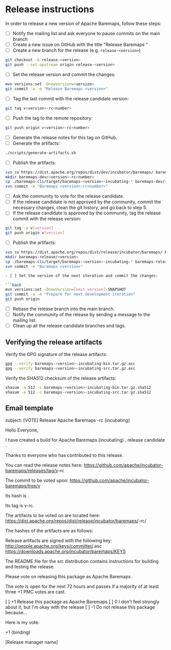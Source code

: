 # Release instructions

In order to release a new version of Apache Baremaps, follow these steps:

- [ ] Notify the mailing list and ask everyone to pause commits on the main branch
- [ ] Create a new issue on GitHub with the title "Release Baremaps <version>"
- [ ] Create a new branch for the release (e.g. `release-<version>`)

```bash
git checkout -b release-<version>
git push --set-upstream origin release-<version>
```

- [ ] Set the release version and commit the changes:

```bash 
mvn versions:set -DnewVersion=<version>
git commit -a -m "Release Baremaps <version>"
```

- [ ] Tag the last commit with the release candidate version:

```bash
git tag v<version>-rc<number>
```

- [ ] Push the tag to the remote repository:

```bash
git push origin v<version>-rc<number>
```

- [ ] Generate the release notes for this tag on GitHub.
- [ ] Generate the artifacts:

```bash
./scripts/generate-artifacts.sh
```

- [ ] Publish the artifacts:

```bash
svn co https://dist.apache.org/repos/dist/dev/incubator/baremaps/ baremaps-dev
mkdir baremaps-dev/<version>-rc<number>
cp ./baremaps-cli/target/baremaps-<version>-incubating-* baremaps-dev/<version>-rc<number>/.
svn commit -m "Baremaps <version>-rc<number>"
```

- [ ] Ask the community to vote for the release candidate.
- [ ] If the release candidate is not approved by the community, commit the necessary changes, clean the git history, and go back to step 5.
- [ ] If the release candidate is approved by the community, tag the release commit with the release version:

```bash
git tag -a v[version]
git push origin v[version]
```

- [ ] Publish the artifacts:

```bash
svn co https://dist.apache.org/repos/dist/release/incubator/baremaps/ baremaps-release
mkdir baremaps-release/<version>
cp ./baremaps-cli/target/baremaps-<version>-incubating-* baremaps-release/<version>/.
svn commit -m "Baremaps <version>"

- [ ] Set the version of the next iteration and commit the changes:

```bash
mvn versions:set -DnewVersion=[next_version]-SNAPSHOT
git commit -a -m "Prepare for next development iteration"
git push origin
```

- [ ] Rebase the release branch into the main branch.
- [ ] Notify the community of the release by sending a message to the mailing list.
- [ ] Clean up all the release candidate branches and tags.

## Verifying the release artifacts

Verify the GPG signature of the release artifacts:

```bash
gpg --verify baremaps-<version>-incubating-bin.tar.gz.asc
gpg --verify baremaps-<version>-incubating-src.tar.gz.asc
```

Verify the SHA512 checksum of the release artifacts:

```bash
shasum -a 512 -c baremaps-<version>-incubating-bin.tar.gz.sha512
shasum -a 512 -c baremaps-<version>-incubating-src.tar.gz.sha512
```

## Email template

subject: [VOTE] Release Apache Baremaps <version>-rc<number> (incubating)

Hello Everyone,

I have created a build for Apache Baremaps (incubating) <version>, release candidate <number>.

Thanks to everyone who has contributed to this release.

You can read the release notes here:
https://github.com/apache/incubator-baremaps/releases/tag/v<version>-rc<number>

The commit to be voted upon:
https://github.com/apache/incubator-baremaps/tree/v<version>

Its hash is <hash>.

Its tag is v<version>-rc<number>.

The artifacts to be voted on are located here:
https://dist.apache.org/repos/dist/release/incubator/baremaps/<version>-rc<number>/

The hashes of the artifacts are as follows:
<src>
<bin>

Release artifacts are signed with the following key:
http://people.apache.org/keys/committer/<username>.asc
https://downloads.apache.org/incubator/baremaps/KEYS

The README file for the src distribution contains instructions for building and testing the release.

Please vote on releasing this package as Apache Baremaps <version>.

The vote is open for the next 72 hours and passes if a majority of at least three +1 PMC votes are cast.

[ ] +1 Release this package as Apache Baremaps <version>
[ ] 0 I don't feel strongly about it, but I'm okay with the release
[ ] -1 Do not release this package because...

Here is my vote:

+1 (binding)

[Release manager name]
